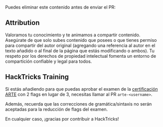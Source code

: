 Puedes eliminar este contenido antes de enviar el PR:

## Attribution
Valoramos tu conocimiento y te animamos a compartir contenido. Asegúrate de que solo subes contenido que posees o que tienes permiso para compartir del autor original (agregando una referencia al autor en el texto añadido o al final de la página que estás modificando o ambos). Tu respeto por los derechos de propiedad intelectual fomenta un entorno de compartición confiable y legal para todos.

## HackTricks Training
Si estás añadiendo para que puedas aprobar el examen de la [certificación ARTE](https://training.hacktricks.xyz/courses/arte) con 2 flags en lugar de 3, necesitas llamar al PR `arte-<username>`.

Además, recuerda que las correcciones de gramática/sintaxis no serán aceptadas para la reducción de flags del examen.

En cualquier caso, ¡gracias por contribuir a HackTricks!
